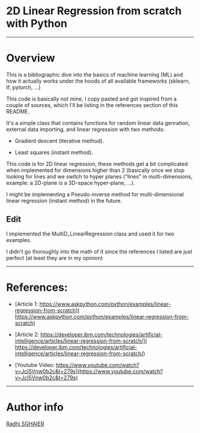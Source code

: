# 2D Linear Regression from scratch with Python

---

# Overview

This is a bibliographic dive into the basics of machine learning (ML) and how it actually works under the hoods of all available frameworks (sklearn, tf, pytorch, ...)

This code is basically not mine, I copy pasted and got inspired from a couple of sources, which I'll be listing in the references section of this README.

It's a simple class that contains functions for random linear data genration, external data importing, and linear regression with two methods:

- Gradient descent (iterative method).

- Least squares (instant method).

This code is for 2D linear regression, these methods get a bit complicated when implemented for dimensions higher than 2 (basically once we stop looking for lines and we switch to hyper planes ("lines" in multi-dimensions, example: a 2D-plane is a 3D-space hyper-plane, ...).

I might be implementing a Pseudo-inverse method for multi-dimensional linear regression (instant method) in the future.

## Edit

I implemented the MultiD_LinearRegression class and used it for two examples.

I didn't go thoroughly into the math of it since the references I listed are just perfect (at least they are in my opinion)

---

# References: 

- [Article 1: https://www.askpython.com/python/examples/linear-regression-from-scratch]( https://www.askpython.com/python/examples/linear-regression-from-scratch)

- [Article 2: https://developer.ibm.com/technologies/artificial-intelligence/articles/linear-regression-from-scratch/]( https://developer.ibm.com/technologies/artificial-intelligence/articles/linear-regression-from-scratch/)

- [Youtube Video: https://www.youtube.com/watch?v=JcI5Vnw0b2c&t=279s](https://www.youtube.com/watch?v=JcI5Vnw0b2c&t=279s)

---

# Author info

[Radhi SGHAIER](https://www.linkedin.com/in/radhi-sghaier/)
